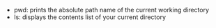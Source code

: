 * pwd: prints the absolute path name of the current working directory
* ls: displays the contents list of your current directory
